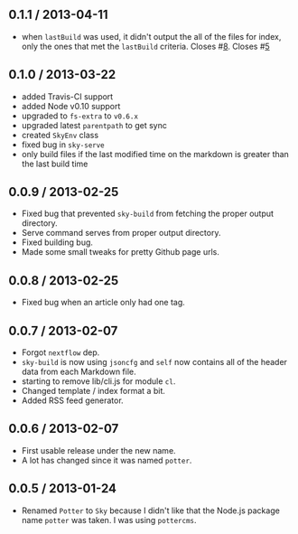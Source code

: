 0.1.1 / 2013-04-11
------------------
* when `lastBuild` was used, it didn't output the all of the files for index, only the ones that 
  met the `lastBuild` criteria. Closes #[8](https://github.com/skywrite/sky/issues/8). Closes #[5](https://github.com/skywrite/sky/issues/5)

0.1.0 / 2013-03-22
------------------
* added Travis-CI support
* added Node v0.10 support
* upgraded to `fs-extra` to `v0.6.x`
* upgraded latest `parentpath` to get sync
* created `SkyEnv` class
* fixed bug in `sky-serve`
* only build files if the last modified time on the markdown is greater than the last build time


0.0.9 / 2013-02-25
------------------
* Fixed bug that prevented `sky-build` from fetching the proper output directory.
* Serve command serves from proper output directory.
* Fixed building bug.
* Made some small tweaks for pretty Github page urls.


0.0.8 / 2013-02-25
------------------
* Fixed bug when an article only had one tag.

0.0.7 / 2013-02-07
------------------
* Forgot `nextflow` dep.
* `sky-build` is now using `jsoncfg` and `self` now contains all of the header data from each Markdown file.
* starting to remove lib/cli.js for module `cl`.
* Changed template / index format a bit. 
* Added RSS feed generator.


0.0.6 / 2013-02-07
-------------------
* First usable release under the new name.
* A lot has changed since it was named `potter`.


0.0.5 / 2013-01-24
------------------
* Renamed `Potter` to `Sky` because I didn't like that the Node.js package name `potter` was taken. I was using `pottercms`.
